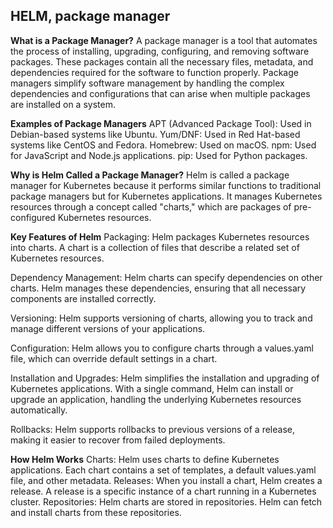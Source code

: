 ## HELM, package manager

**What is a Package Manager?**
A package manager is a tool that automates the process of installing, upgrading, configuring, and removing software packages. These packages contain all the necessary files, metadata, and dependencies required for the software to function properly. Package managers simplify software management by handling the complex dependencies and configurations that can arise when multiple packages are installed on a system.

**Examples of Package Managers**
APT (Advanced Package Tool): Used in Debian-based systems like Ubuntu.
Yum/DNF: Used in Red Hat-based systems like CentOS and Fedora.
Homebrew: Used on macOS.
npm: Used for JavaScript and Node.js applications.
pip: Used for Python packages.

**Why is Helm Called a Package Manager?**
Helm is called a package manager for Kubernetes because it performs similar functions to traditional package managers but for Kubernetes applications. It manages Kubernetes resources through a concept called "charts," which are packages of pre-configured Kubernetes resources.

**Key Features of Helm**
Packaging: Helm packages Kubernetes resources into charts. A chart is a collection of files that describe a related set of Kubernetes resources.

Dependency Management: Helm charts can specify dependencies on other charts. Helm manages these dependencies, ensuring that all necessary components are installed correctly.

Versioning: Helm supports versioning of charts, allowing you to track and manage different versions of your applications.

Configuration: Helm allows you to configure charts through a values.yaml file, which can override default settings in a chart.

Installation and Upgrades: Helm simplifies the installation and upgrading of Kubernetes applications. With a single command, Helm can install or upgrade an application, handling the underlying Kubernetes resources automatically.

Rollbacks: Helm supports rollbacks to previous versions of a release, making it easier to recover from failed deployments.

**How Helm Works**
Charts: Helm uses charts to define Kubernetes applications. Each chart contains a set of templates, a default values.yaml file, and other metadata.
Releases: When you install a chart, Helm creates a release. A release is a specific instance of a chart running in a Kubernetes cluster.
Repositories: Helm charts are stored in repositories. Helm can fetch and install charts from these repositories.
